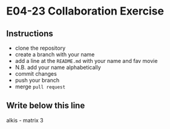 # E04-23 Collaboration Exercise

## Instructions

- clone the repository
- create a branch with your name
- add a line at the `README.md` with your name and fav movie
- N.B. add your name alphabetically
- commit changes
- push your branch
- merge `pull request`

Write below this line
---

alkis - matrix 3
